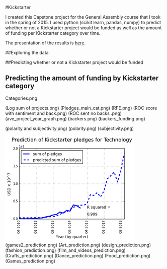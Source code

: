 #Kickstarter


I created this Capstone project for the General Assembly course that I took in the spring of 2015.  I used python (scikit learn, pandas, numpy) to predict whether or not a Kickstarter project would be funded as well as the amount of funding per Kickstarter category over time. 

The presentation of the results is [here](Kickstarter%20presentation.pdf).

##Exploring the data

##Predicting whether or not a Kickstarter project would be funded

## Predicting the amount of funding by Kickstarter category


Categories.png


(Log sum of projects.png)
(Pledges_main_cat.png)
(RFE.png)
(ROC score with sentiment and back.png)
(ROC sent no backs .png)
(ave_project_year_graph.png)
(backers.png)
(backers_funding.png)



(polarity and subjectivity.png)
(polarity.png)
(subjectivity.png)

![Technology](technology_prediction.png)
(games2_prediction.png)
(Art_prediction.png)
(design_prediction.png)
(fashion_prediction.png)
(film_and_videos_prediction.png)
(Crafts_prediction.png)
(Dance_prediction.png)
(Food_prediction.png)
(Games_prediction.png)
